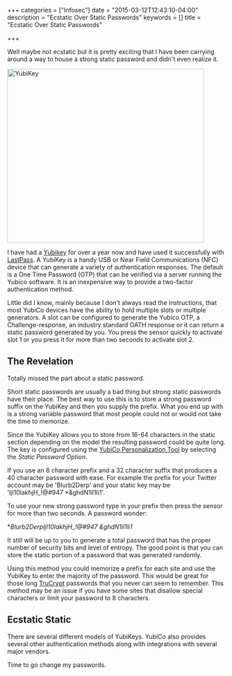 +++
categories = ["Infosec"]
date = "2015-03-12T12:43:10-04:00"
description = "Ecstatic Over Static Passwords"
keywords = []
title = "Ecstatic Over Static Passwords"

+++

Well maybe not ecstatic but it is pretty exciting that I have been carrying around a way to house a strong static password and didn't even realize it.

[<img src="http://www.secretchipmunk.com/wp-content/uploads/2013/09/black_single.jpg" alt="YubiKey" width="453" height="400" class="alignnone size-full wp-image-182" />][1]

I have had a [Yubikey][2] for over a year now and have used it successfully with [LastPass][3]. A YubiKey is a handy USB or Near Field Communications (NFC) device that can generate a variety of authentication responses. The default is a One Time Password (OTP) that can be verified via a server running the Yubico software. It is an inexpensive way to provide a two-factor authentication method.

Little did I know, mainly because I don't always read the instructions, that most YubiCo devices have the ability to hold multiple slots or multiple generators. A slot can be configured to generate the Yubico OTP, a Challenge-response, an industry standard OATH response or it can return a static password generated by you. You press the sensor quickly to activate slot 1 or you press it for more than two seconds to activate slot 2.

## The Revelation

Totally missed the part about a static password.

Short static passwords are usually a bad thing but strong static passwords have their place. The best way to use this is to store a strong password suffix on the YubiKey and then you supply the prefix. What you end up with is a strong variable password that most people could not or would not take the time to memorize.

Since the YubiKey allows you to store from 16-64 characters in the static section depending on the model the resulting password could be quite long. The key is configured using the [YubiCo Personalization Tool][4] by selecting the *Static Password Option*.

If you use an 8 character prefix and a 32 character suffix that produces a 40 character password with ease. For example the prefix for your Twitter account may be 'Blurb2Derp' and your static key may be 'ljI10lakhjH_!@#947 *&ghdN1il1li1'.

To use your new strong password type in your prefix then press the sensor for more than two seconds. A password wonder:

**Blurb2DerpljI10lakhjH_!@#947 *&ghdN1il1li1**

It still will be up to you to generate a total password that has the proper number of security bits and level of entropy. The good point is that you can store the static portion of a password that was generated randomly.

Using this method you could memorize a prefix for each site and use the YubiKey to enter the majority of the password. This would be great for those long [TruCrypt][5] passwords that you never can seem to remember. This method may be an issue if you have some sites that disallow special characters or limit your password to 8 characters.

## Ecstatic Static

There are several different models of YubiKeys. YubiCo also provides several other authentication methods along with integrations with several major vendors.

Time to go change my passwords.

 [1]: http://www.secretchipmunk.com/wp-content/uploads/2013/09/black_single.jpg
 [2]: http://www.yubico.com/
 [3]: https://lastpass.com
 [4]: http://www.yubico.com/products/services-software/personalization-tools/
 [5]: http://www.truecrypt.org/ "TruCrypt"
